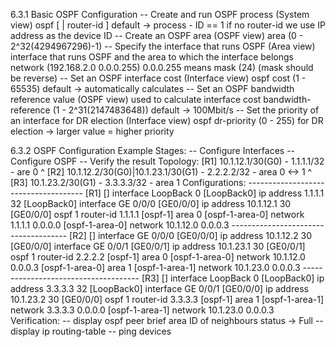 6.3.1 Basic OSPF Configuration
-- Create and run OSPF process (System view)
ospf [<process-id> | router-id <router-id>]
default -> process - ID == 1
if no router-id we use IP address as the device ID
-- Create an OSPF area (OSPF view)
area <area-id> (0 - 2^32(4294967296)-1)
-- Specify the interface that runs OSPF (Area view)
interface that runs OSPF and the area to which the interface belongs
network <network-address> <wildcard-mask> (192.168.2.0 0.0.0.255)
0.0.0.255 means mask (24) (mask should be reverse)
-- Set an OSPF interface cost (Interface view)
ospf cost <cost> (1 - 65535)
default -> automatically calculates
-- Set an OSPF bandwidth reference value (OSPF view)
used to calculate interface cost
bandwidth-reference <value> (1 - 2^31(2147483648))
default -> 100Mbit/s
-- Set the priority of an interface for DR election (Interface view)
ospf dr-priority <priority> (0 - 255)
for DR election -> larger value = higher priority

6.3.2 OSPF Configuration Example
Stages:
-- Configure Interfaces
-- Configure OSPF
-- Verify the result
Topology:
[R1] 10.1.12.1/30(G0) - 1.1.1.1/32 - are 0 
^
[R2] 10.1.12.2/30(G0)|10.1.23.1/30(G1) - 2.2.2.2/32 - area 0 <-> 1
^
[R3] 10.1.23.2/30(G1) - 3.3.3.3/32 - area 1
Configurations:
------------------------------------- [R1]
[] interface LoopBack 0
[LoopBack0] ip address 1.1.1.1 32
[LoopBack0] interface GE 0/0/0
[GE0/0/0] ip address 10.1.12.1 30
[GE0/0/0] ospf 1 router-id 1.1.1.1
[ospf-1] area 0
[ospf-1-area-0] network 1.1.1.1 0.0.0.0
[ospf-1-area-0] network 10.1.12.0 0.0.0.3
------------------------------------- [R2]
[] interface GE 0/0/0
[GE0/0/0] ip address 10.1.12.2 30
[GE0/0/0] interface GE 0/0/1
[GE0/0/1] ip address 10.1.23.1 30
[GE0/0/1] ospf 1 router-id 2.2.2.2
[ospf-1] area 0
[ospf-1-area-0] network 10.1.12.0 0.0.0.3
[ospf-1-area-0] area 1
[ospf-1-area-1] network 10.1.23.0 0.0.0.3
------------------------------------- [R3]
[] interface LoopBack 0
[LoopBack0] ip address 3.3.3.3 32
[LoopBack0] interface GE 0/0/1
[GE0/0/0] ip address 10.1.23.2 30
[GE0/0/0] ospf 1 router-id 3.3.3.3
[ospf-1] area 1
[ospf-1-area-1] network 3.3.3.3 0.0.0.0
[ospf-1-area-1] network 10.1.23.0 0.0.0.3
Verification:
-- display ospf peer brief
area ID of neighbours
status -> Full
-- display ip routing-table
-- ping devices







